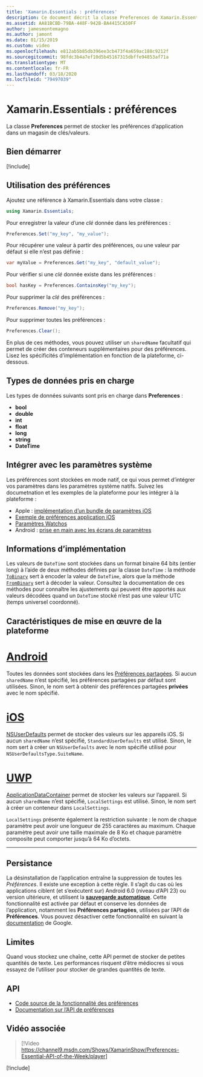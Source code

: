 ```yaml
---
title: 'Xamarin.Essentials : préférences'
description: Ce document décrit la classe Preferences de Xamarin.Essentials, qui enregistre les préférences de l’application dans un magasin de clés/valeurs. Il explique comment utiliser la classe et les types de données pouvant être stockés.
ms.assetid: AA81BCBD-79BA-448F-942B-BA4415CA50FF
author: jamesmontemagno
ms.author: jamont
ms.date: 01/15/2019
ms.custom: video
ms.openlocfilehash: e812ab5b85db396ee3cb473f4a659ac188c9212f
ms.sourcegitcommit: 98fdc3b4a7ef10d5b45167315dbffe94853af71a
ms.translationtype: MT
ms.contentlocale: fr-FR
ms.lasthandoff: 03/18/2020
ms.locfileid: "79497039"
---
```

# <a name="xamarinessentials-preferences"></a>Xamarin.Essentials : préférences

La classe **Preferences** permet de stocker les préférences d’application dans un magasin de clés/valeurs.

## <a name="get-started"></a>Bien démarrer

[!include[](~/essentials/includes/get-started.md)]

## <a name="using-preferences"></a>Utilisation des préférences

Ajoutez une référence à Xamarin.Essentials dans votre classe :

```csharp
using Xamarin.Essentials;
```

Pour enregistrer la valeur d’une _clé_ donnée dans les préférences :

```csharp
Preferences.Set("my_key", "my_value");
```

Pour récupérer une valeur à partir des préférences, ou une valeur par défaut si elle n’est pas définie :

```csharp
var myValue = Preferences.Get("my_key", "default_value");
```

Pour vérifier si une _clé_ donnée existe dans les préférences :

```csharp
bool hasKey = Preferences.ContainsKey("my_key");
```

Pour supprimer la _clé_ des préférences :

```csharp
Preferences.Remove("my_key");
```

Pour supprimer toutes les préférences :

```csharp
Preferences.Clear();
```

En plus de ces méthodes, vous pouvez utiliser un `sharedName` facultatif qui permet de créer des conteneurs supplémentaires pour des préférences. Lisez les spécificités d’implémentation en fonction de la plateforme, ci-dessous.

## <a name="supported-data-types"></a>Types de données pris en charge

Les types de données suivants sont pris en charge dans **Preferences** :

- **bool**
- **double**
- **int**
- **float**
- **long**
- **string**
- **DateTime**

## <a name="integrate-with-system-settings"></a>Intégrer avec les paramètres système

Les préférences sont stockées en mode natif, ce qui vous permet d’intégrer vos paramètres dans les paramètres système natifs. Suivez les documetnation et les exemples de la plateforme pour les intégrer à la plateforme :

* Apple : [implémentation d’un bundle de paramètres iOS](https://developer.apple.com/library/content/documentation/Cocoa/Conceptual/UserDefaults/Preferences/Preferences.html)
* [Exemple de préférences application iOS](https://docs.microsoft.com/samples/xamarin/ios-samples/appprefs/)
* [Paramètres Watchos](https://developer.xamarin.com/guides/ios/watch/working-with/settings/)
* Android : [prise en main avec les écrans de paramètres](https://developer.android.com/guide/topics/ui/settings.html)

## <a name="implementation-details"></a>Informations d’implémentation

Les valeurs de `DateTime` sont stockées dans un format binaire 64 bits (entier long) à l’aide de deux méthodes définies par la classe `DateTime` : la méthode [`ToBinary`](xref:System.DateTime.ToBinary) sert à encoder la valeur de `DateTime`, alors que la méthode [`FromBinary`](xref:System.DateTime.FromBinary(System.Int64)) sert à décoder la valeur. Consultez la documentation de ces méthodes pour connaître les ajustements qui peuvent être apportés aux valeurs décodées quand un `DateTime` stocké n’est pas une valeur UTC (temps universel coordonné).

## <a name="platform-implementation-specifics"></a>Caractéristiques de mise en œuvre de la plateforme

# <a name="android"></a>[Android](#tab/android)

Toutes les données sont stockées dans les [Préférences partagées](https://developer.android.com/training/data-storage/shared-preferences.html). Si aucun `sharedName` n’est spécifié, les préférences partagées par défaut sont utilisées. Sinon, le nom sert à obtenir des préférences partagées **privées** avec le nom spécifié.

# <a name="ios"></a>[iOS](#tab/ios)

[NSUserDefaults](https://docs.microsoft.com/xamarin/ios/app-fundamentals/user-defaults) permet de stocker des valeurs sur les appareils iOS. Si aucun `sharedName` n’est spécifié, `StandardUserDefaults` est utilisé. Sinon, le nom sert à créer un `NSUserDefaults` avec le nom spécifié utilisé pour `NSUserDefaultsType.SuiteName`.

# <a name="uwp"></a>[UWP](#tab/uwp)

[ApplicationDataContainer](https://docs.microsoft.com/uwp/api/windows.storage.applicationdatacontainer) permet de stocker les valeurs sur l’appareil. Si aucun `sharedName` n’est spécifié, `LocalSettings` est utilisé. Sinon, le nom sert à créer un conteneur dans `LocalSettings`. 

`LocalSettings` présente également la restriction suivante : le nom de chaque paramètre peut avoir une longueur de 255 caractères au maximum. Chaque paramètre peut avoir une taille maximale de 8 Ko et chaque paramètre composite peut comporter jusqu’à 64 Ko d’octets.

--------------

## <a name="persistence"></a>Persistance

La désinstallation de l’application entraîne la suppression de toutes les _Préférences_. Il existe une exception à cette règle. Il s’agit du cas où les applications ciblent (et s’exécutent sur) Android 6.0 (niveau d’API 23) ou version ultérieure, et utilisent la [__sauvegarde automatique__](https://developer.android.com/guide/topics/data/autobackup). Cette fonctionnalité est activée par défaut et conserve les données de l’application, notamment les __Préférences partagées__, utilisées par l’API de **Préférences**. Vous pouvez désactiver cette fonctionnalité en suivant la [documentation](https://developer.android.com/guide/topics/data/autobackup) de Google.

## <a name="limitations"></a>Limites

Quand vous stockez une chaîne, cette API permet de stocker de petites quantités de texte.  Les performances risquent d’être médiocres si vous essayez de l’utiliser pour stocker de grandes quantités de texte.

## <a name="api"></a>API

- [Code source de la fonctionnalité des préférences](https://github.com/xamarin/Essentials/tree/master/Xamarin.Essentials/Preferences)
- [Documentation sur l’API de préférences](xref:Xamarin.Essentials.Preferences)

## <a name="related-video"></a>Vidéo associée

> [!Video https://channel9.msdn.com/Shows/XamarinShow/Preferences-Essential-API-of-the-Week/player]

[!include[](~/essentials/includes/xamarin-show-essentials.md)]
